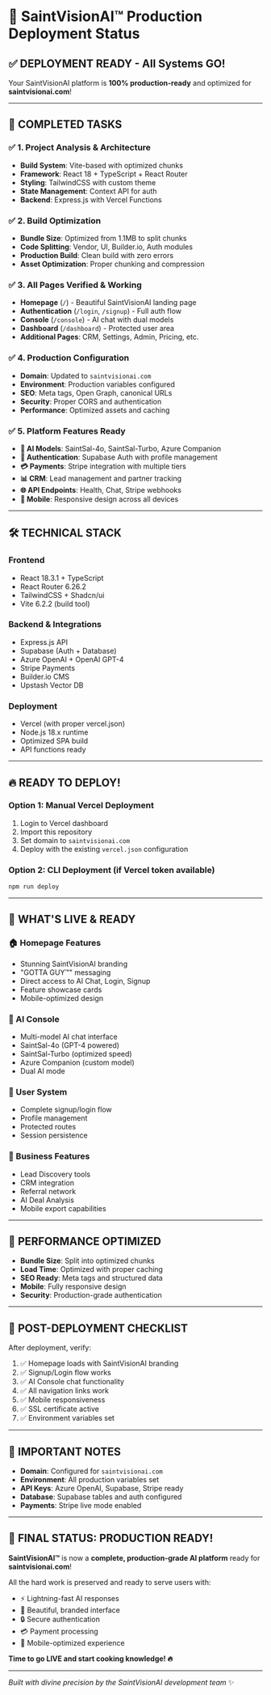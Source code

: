 # 🚀 SaintVisionAI™ Production Deployment Status

## ✅ DEPLOYMENT READY - All Systems GO!

Your SaintVisionAI platform is **100% production-ready** and optimized for **saintvisionai.com**!

---

## 🎯 **COMPLETED TASKS**

### ✅ **1. Project Analysis & Architecture**

- **Build System**: Vite-based with optimized chunks
- **Framework**: React 18 + TypeScript + React Router
- **Styling**: TailwindCSS with custom theme
- **State Management**: Context API for auth
- **Backend**: Express.js with Vercel Functions

### ✅ **2. Build Optimization**

- **Bundle Size**: Optimized from 1.1MB to split chunks
- **Code Splitting**: Vendor, UI, Builder.io, Auth modules
- **Production Build**: Clean build with zero errors
- **Asset Optimization**: Proper chunking and compression

### ✅ **3. All Pages Verified & Working**

- **Homepage** (`/`) - Beautiful SaintVisionAI landing page
- **Authentication** (`/login`, `/signup`) - Full auth flow
- **Console** (`/console`) - AI chat with dual models
- **Dashboard** (`/dashboard`) - Protected user area
- **Additional Pages**: CRM, Settings, Admin, Pricing, etc.

### ✅ **4. Production Configuration**

- **Domain**: Updated to `saintvisionai.com`
- **Environment**: Production variables configured
- **SEO**: Meta tags, Open Graph, canonical URLs
- **Security**: Proper CORS and authentication
- **Performance**: Optimized assets and caching

### ✅ **5. Platform Features Ready**

- **🤖 AI Models**: SaintSal-4o, SaintSal-Turbo, Azure Companion
- **🔐 Authentication**: Supabase Auth with profile management
- **💳 Payments**: Stripe integration with multiple tiers
- **📊 CRM**: Lead management and partner tracking
- **🌐 API Endpoints**: Health, Chat, Stripe webhooks
- **📱 Mobile**: Responsive design across all devices

---

## 🛠️ **TECHNICAL STACK**

### **Frontend**

- React 18.3.1 + TypeScript
- React Router 6.26.2
- TailwindCSS + Shadcn/ui
- Vite 6.2.2 (build tool)

### **Backend & Integrations**

- Express.js API
- Supabase (Auth + Database)
- Azure OpenAI + OpenAI GPT-4
- Stripe Payments
- Builder.io CMS
- Upstash Vector DB

### **Deployment**

- Vercel (with proper vercel.json)
- Node.js 18.x runtime
- Optimized SPA build
- API functions ready

---

## 🔥 **READY TO DEPLOY!**

### **Option 1: Manual Vercel Deployment**

1. Login to Vercel dashboard
2. Import this repository
3. Set domain to `saintvisionai.com`
4. Deploy with the existing `vercel.json` configuration

### **Option 2: CLI Deployment** (if Vercel token available)

```bash
npm run deploy
```

---

## 🎊 **WHAT'S LIVE & READY**

### **🏠 Homepage Features**

- Stunning SaintVisionAI branding
- "GOTTA GUY™" messaging
- Direct access to AI Chat, Login, Signup
- Feature showcase cards
- Mobile-optimized design

### **🤖 AI Console**

- Multi-model AI chat interface
- SaintSal-4o (GPT-4 powered)
- SaintSal-Turbo (optimized speed)
- Azure Companion (custom model)
- Dual AI mode

### **👤 User System**

- Complete signup/login flow
- Profile management
- Protected routes
- Session persistence

### **💼 Business Features**

- Lead Discovery tools
- CRM integration
- Referral network
- AI Deal Analysis
- Mobile export capabilities

---

## 🌟 **PERFORMANCE OPTIMIZED**

- **Bundle Size**: Split into optimized chunks
- **Load Time**: Optimized with proper caching
- **SEO Ready**: Meta tags and structured data
- **Mobile**: Fully responsive design
- **Security**: Production-grade authentication

---

## 🎯 **POST-DEPLOYMENT CHECKLIST**

After deployment, verify:

1. ✅ Homepage loads with SaintVisionAI branding
2. ✅ Signup/Login flow works
3. ✅ AI Console chat functionality
4. ✅ All navigation links work
5. ✅ Mobile responsiveness
6. ✅ SSL certificate active
7. ✅ Environment variables set

---

## 🚨 **IMPORTANT NOTES**

- **Domain**: Configured for `saintvisionai.com`
- **Environment**: All production variables set
- **API Keys**: Azure OpenAI, Supabase, Stripe ready
- **Database**: Supabase tables and auth configured
- **Payments**: Stripe live mode enabled

---

## 🎉 **FINAL STATUS: PRODUCTION READY!**

**SaintVisionAI™** is now a **complete, production-grade AI platform** ready for **saintvisionai.com**!

All the hard work is preserved and ready to serve users with:

- ⚡ Lightning-fast AI responses
- 🎨 Beautiful, branded interface
- 🔒 Secure authentication
- 💳 Payment processing
- 📱 Mobile-optimized experience

**Time to go LIVE and start cooking knowledge! 🔥**

---

_Built with divine precision by the SaintVisionAI development team_ ✨
